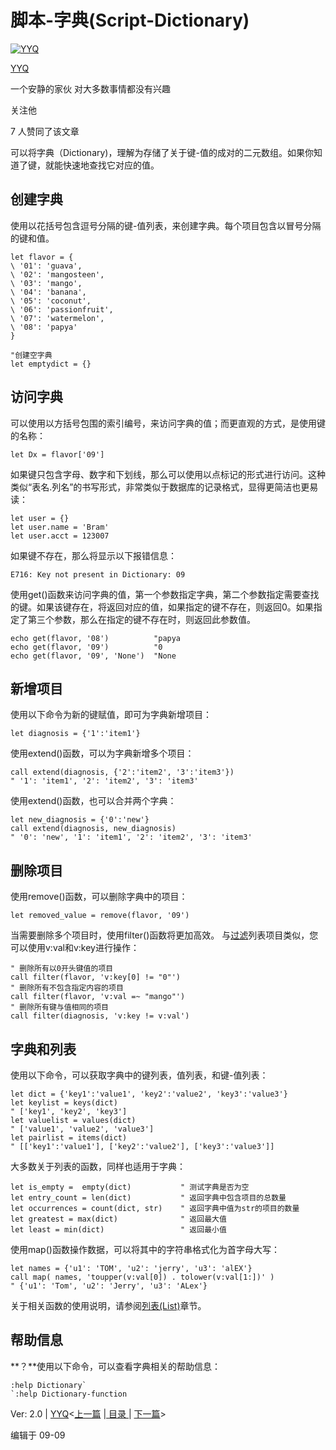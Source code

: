 # 脚本-字典(Script-Dictionary)

[![YYQ](https://pic2.zhimg.com/v2-c4432de041354a82800b86e53483c9c7_xs.jpg?source=172ae18b)](https://www.zhihu.com/people/anthony.yuan)

[YYQ](https://www.zhihu.com/people/anthony.yuan)

一个安静的家伙 对大多数事情都没有兴趣

关注他

7 人赞同了该文章

可以将字典（Dictionary)，理解为存储了关于键-值的成对的二元数组。如果你知道了键，就能快速地查找它对应的值。

## 创建字典

使用以花括号包含逗号分隔的键-值列表，来创建字典。每个项目包含以冒号分隔的键和值。

```vim
let flavor = {
\ '01': 'guava',
\ '02': 'mangosteen',
\ '03': 'mango',
\ '04': 'banana',
\ '05': 'coconut',
\ '06': 'passionfruit',
\ '07': 'watermelon',
\ '08': 'papya'
}

"创建空字典
let emptydict = {}
```

## 访问字典

可以使用以方括号包围的索引编号，来访问字典的值；而更直观的方式，是使用键的名称：

```vim
let Dx = flavor['09']
```

如果键只包含字母、数字和下划线，那么可以使用以点标记的形式进行访问。这种类似“表名.列名”的书写形式，非常类似于数据库的记录格式，显得更简洁也更易读：

```vim
let user = {}
let user.name = 'Bram'
let user.acct = 123007
```

如果键不存在，那么将显示以下报错信息：

```
E716: Key not present in Dictionary: 09
```

使用get()函数来访问字典的值，第一个参数指定字典，第二个参数指定需要查找的键。如果该键存在，将返回对应的值，如果指定的键不存在，则返回0。如果指定了第三个参数，那么在指定的键不存在时，则返回此参数值。

```vim
echo get(flavor, '08')          "papya
echo get(flavor, '09')          "0
echo get(flavor, '09', 'None')  "None
```

## 新增项目

使用以下命令为新的键赋值，即可为字典新增项目：

```vim
let diagnosis = {'1':'item1'}
```

使用extend()函数，可以为字典新增多个项目：

```vim
call extend(diagnosis, {'2':'item2', '3':'item3'})
" '1': 'item1', '2': 'item2', '3': 'item3'
```

使用extend()函数，也可以合并两个字典：

```vim
let new_diagnosis = {'0':'new'}
call extend(diagnosis, new_diagnosis)
" '0': 'new', '1': 'item1', '2': 'item2', '3': 'item3'
```

## 删除项目

使用remove()函数，可以删除字典中的项目：

```vim
let removed_value = remove(flavor, '09')
```

当需要删除多个项目时，使用filter()函数将更加高效。 与[过滤](https://link.zhihu.com/?target=http%3A//yyq123.github.io/learn-vim/learn-vim-Script-List.html%23script-list-filter)列表项目类似，您可以使用v:val和v:key进行操作：

```vim
" 删除所有以0开头键值的项目
call filter(flavor, 'v:key[0] != "0"') 
" 删除所有不包含指定内容的项目
call filter(flavor, 'v:val =~ "mango"') 
" 删除所有键与值相同的项目
call filter(diagnosis, 'v:key != v:val')
```

## 字典和列表

使用以下命令，可以获取字典中的键列表，值列表，和键-值列表：

```vim
let dict = {'key1':'value1', 'key2':'value2', 'key3':'value3'}
let keylist = keys(dict)
" ['key1', 'key2', 'key3']
let valuelist =	values(dict)
" ['value1', 'value2', 'value3']
let pairlist = items(dict)
" [['key1':'value1'], ['key2':'value2'], ['key3':'value3']]
```

大多数关于列表的函数，同样也适用于字典：

```vim
let is_empty =	empty(dict)           " 测试字典是否为空
let entry_count = len(dict)           " 返回字典中包含项目的总数量	
let occurrences = count(dict, str)    " 返回字典中值为str的项目的数量
let greatest = max(dict)              " 返回最大值
let least = min(dict)                 " 返回最小值
```

使用map()函数操作数据，可以将其中的字符串格式化为首字母大写：

```vim
let names = {'u1': 'TOM', 'u2': 'jerry', 'u3': 'alEX'}
call map( names, 'toupper(v:val[0]) . tolower(v:val[1:])' )
" {'u1': 'Tom', 'u2': 'Jerry', 'u3': 'ALex'}
```

关于相关函数的使用说明，请参阅[列表(List)](https://link.zhihu.com/?target=http%3A//yyq123.github.io/learn-vim/learn-vim-Script-List.html)章节。

## 帮助信息

**？**使用以下命令，可以查看字典相关的帮助信息：

```
:help Dictionary`
`:help Dictionary-function
```

Ver: 2.0 | [YYQ](mailto:yyq123@gmail.com)<[上一篇](https://link.zhihu.com/?target=http%3A//yyq123.github.io/learn-vim/learn-vim-Script-List.html) |[ 目录 ](https://link.zhihu.com/?target=http%3A//yyq123.github.com/learn-vim/learn-vi-00-00-TOC.html)| [下一篇](https://link.zhihu.com/?target=http%3A//yyq123.github.io/learn-vim/learn-vi-93-ScriptUDF.html)>

编辑于 09-09